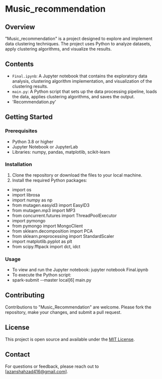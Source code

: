 # Music_recommendation


## Overview
"Music_recommendation" is a project designed to explore and implement data clustering techniques. The project uses Python to analyze datasets, apply clustering algorithms, and visualize the results.

## Contents
- `Final.ipynb`: A Jupyter notebook that contains the exploratory data analysis, clustering algorithm implementation, and visualization of the clustering results.
- `main.py`: A Python script that sets up the data processing pipeline, loads the data, applies clustering algorithms, and saves the output.
- 'Recommendation.py'
## Getting Started

### Prerequisites
- Python 3.8 or higher
- Jupyter Notebook or JupyterLab
- Libraries: numpy, pandas, matplotlib, scikit-learn

### Installation
1. Clone the repository or download the files to your local machine.
2. Install the required Python packages:

- import os
- import librosa
- import numpy as np
- from mutagen.easyid3 import EasyID3
- from mutagen.mp3 import MP3
- from concurrent.futures import ThreadPoolExecutor
- import pymongo
- from pymongo import MongoClient
- from sklearn.decomposition import PCA
- from sklearn.preprocessing import StandardScaler
- import matplotlib.pyplot as plt
- from scipy.fftpack import dct, idct

### Usage
- To view and run the Jupyter notebook:
  jupyter notebook Final.ipynb
- To execute the Python script:
- spark-submit --master local[6] main.py


## Contributing
Contributions to "Music_Recommendation" are welcome. Please fork the repository, make your changes, and submit a pull request.

## License
This project is open source and available under the [MIT License](LICENSE.md).

## Contact
For questions or feedback, please reach out to [azanshahzad416@gmail.com].

